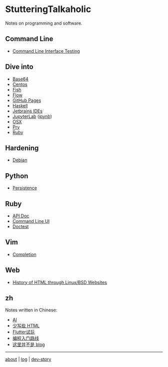 # StutteringTalkaholic

Notes on programming and software.

## Command Line

- [Command Line Interface Testing](cli/test/)

## Dive into

- [Base64](dive-into/base64/)
- [Centos](dive-into/centos/)
- [Fish](dive-into/fish/)
- [Flow](dive-into/flow/)
- [GitHub Pages](dive-into/gh-pages/)
- [Haskell](dive-into/haskell/)
- [Jetbrains IDEs](dive-into/jetbrains/)
- [JupyterLab](dive-into/jupyter-lab/) ([ipynb](https://github.com/weakish/StutteringTalkaholic/blob/master/dive-into/jupyter-lab.ipynb))
- [OSX](dive-into/osx/)
- [Pry](dive-into/pry/)
- [Ruby](dive-into/ruby/)

## Hardening

- [Debian](hardening/debian/)

## Python

- [Persistence](python/persistence/)

## Ruby

- [API Doc](ruby/api-doc/)
- [Command Line UI](ruby/cli/)
- [Doctest](ruby/doctest/)

## Vim

- [Completion](vim/completion/)

## Web

- [History of HTML through Linux/BSD Websites](web/html-history/)

## zh

Notes written in Chinese:

- [AI](zh/ai/)
- [少写些 HTML](zh/avoid-html/)
- [Flutter试玩](zh/flutter/)
- [编程入门路线](zh/learn-programming/)
- [这里并不是 blog](zh/not-a-blog/)

---

[about](/) \| [log](log/) \| [dev-story](https://stackoverflow.com/story/weakish)
